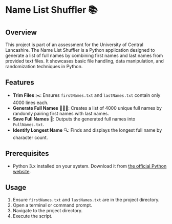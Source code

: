 # Name List Shuffler 📚

## Overview

This project is part of an assessment for the University of Central Lancashire. The Name List Shuffler is a Python application designed to generate a list of full names by combining first names and last names from provided text files. It showcases basic file handling, data manipulation, and randomization techniques in Python.

## Features

- **Trim Files** ✂️: Ensures `firstNames.txt` and `lastNames.txt` contain only 4000 lines each.
- **Generate Full Names** 🧑‍🤝‍🧑: Creates a list of 4000 unique full names by randomly pairing first names with last names.
- **Save Full Names** 💾: Outputs the generated full names into `FullNames.txt`.
- **Identify Longest Name** 🔍: Finds and displays the longest full name by character count.

## Prerequisites

- Python 3.x installed on your system. Download it from [the official Python website](https://www.python.org/downloads/).

## Usage

1. Ensure `firstNames.txt` and `lastNames.txt` are in the project directory.
2. Open a terminal or command prompt.
3. Navigate to the project directory.
4. Execute the script.

